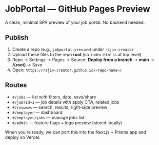 
# JobPortal — GitHub Pages Preview

A clean, minimal SPA preview of your job portal. No backend needed.

## Publish
1. Create a repo (e.g., `jobportal-preview`) under `rajiv-creator`
2. Upload these files to the repo **root** (so `index.html` is at top level)
3. Repo → Settings → Pages → Source: **Deploy from a branch** → **main** → **/(root)** → Save
4. Open: `https://rajiv-creator.github.io/<repo-name>/`

## Routes
- `#/jobs` — list with filters, date, save/share
- `#/job?id=1` — job details with apply CTA, related jobs
- `#/resumes` — search, results, right-side preview
- `#/employer` — dashboard
- `#/employer/jobs` — manage jobs list
- `#/admin` — feature flags + logo preview (stored locally)

When you're ready, we can port this into the Next.js + Prisma app and deploy on Vercel.
